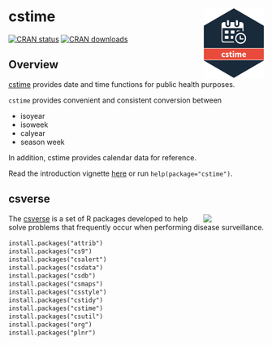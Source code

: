 # cstime <a href="https://www.csids.no/cstime/"><img src="man/figures/logo.png" align="right" width="120" /></a>

[![CRAN status](https://www.r-pkg.org/badges/version/cstime)](https://cran.r-project.org/package=cstime)
[![CRAN downloads](https://cranlogs.r-pkg.org/badges/cstime)](https://cran.r-project.org/package=cstime)

## Overview 

[cstime](https://www.csids.no/cstime/) provides date and time functions for public health purposes.

`cstime` provides convenient and consistent conversion between

- isoyear
- isoweek
- calyear
- season week

In addition, cstime provides calendar data for reference.

Read the introduction vignette [here](https://www.csids.no/cstime/articles/cstime.html) or run `help(package="cstime")`.

## csverse

<a href="https://www.csids.no/packages.html"><img src="https://www.csids.no/packages/csverse.png" align="right" width="120" /></a>

The [csverse](https://www.csids.no/packages.html) is a set of R packages developed to help solve problems that frequently occur when performing disease surveillance.

```
install.packages("attrib")
install.packages("cs9")
install.packages("csalert")
install.packages("csdata")
install.packages("csdb")
install.packages("csmaps")
install.packages("csstyle")
install.packages("cstidy")
install.packages("cstime")
install.packages("csutil")
install.packages("org")
install.packages("plnr")
```


